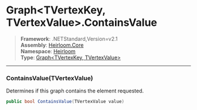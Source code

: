 # Graph\<TVertexKey, TVertexValue>.ContainsValue

> **Framework**: .NETStandard,Version=v2.1  
> **Assembly**: [Heirloom.Core][0]  
> **Namespace**: [Heirloom][0]  
> **Type**: [Graph\<TVertexKey, TVertexValue>][1]  

--------------------------------------------------------------------------------

### ContainsValue(TVertexValue)

Determines if this graph contains the element requested.

```cs
public bool ContainsValue(TVertexValue value)
```

[0]: ../Heirloom.Core.md
[1]: Heirloom.Graph[TVertexKey,TVertexValue].md
